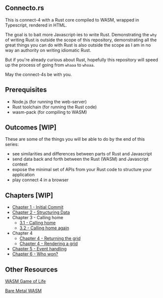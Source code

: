 ## Connecto.rs

This is connect-4 with a Rust core compiled to WASM, wrapped in Typescript, rendered in HTML.

The goal is to bait more Javascript-ies to write Rust.
Demonstrating the `why` of writing Rust is outside the scope of this repository, demonstrating all the great things you can do with Rust is also outside the scope as I am in no way an authority on writing idiomatic Rust.

But if you're already curious about Rust, hopefully this repository will speed up the process of going from `whaaa` to `whoaa`.

May the connect-4s be with you.

## Prerequisites

- Node.js (for running the web-server)
- Rust toolchain (for running the Rust code)
- wasm-pack (for compiling to WASM)

## Outcomes [WIP]

These are some of the things you will be able to do by the end of this series:

- see similarities and differences between parts of Rust and Javascript
- send data back and forth between the Rust (WASM) and Javascript context
- expose the minimal set of APIs from your Rust code to structure your application
- play connect 4 in a browser

## Chapters [WIP]

- [Chapter 1 - Initial Commit](https://github.com/tauseefk/connectors/tree/making-connections)
- [Chapter 2 - Structuring Data](https://github.com/tauseefk/connectors/tree/data-as-enums)
- Chapter 3 - Calling home
  - [3.1 - Calling home](https://github.com/tauseefk/connectors/tree/calling-home)
  - [3.2 - Calling home again](https://github.com/tauseefk/connectors/tree/calling-home-again)
- Chapter 4
  - [Chapter 4 - Returning the grid](https://github.com/tauseefk/connectors/tree/returning-a-grid)
  - [Chapter 4 - Rendering a grid]()
- [Chapter 5 - Event handling]()
- [Chapter 6 - Who won?]()

## Other Resources

[WASM Game of Life](https://rustwasm.github.io/book/game-of-life/introduction.html)

[Bare Metal WASM](https://cliffle.com/blog/bare-metal-wasm/)
